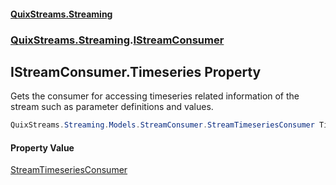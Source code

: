 #### [QuixStreams.Streaming](index.md 'index')
### [QuixStreams.Streaming](QuixStreams.Streaming.md 'QuixStreams.Streaming').[IStreamConsumer](IStreamConsumer.md 'QuixStreams.Streaming.IStreamConsumer')

## IStreamConsumer.Timeseries Property

Gets the consumer for accessing timeseries related information of the stream such as parameter definitions and values.

```csharp
QuixStreams.Streaming.Models.StreamConsumer.StreamTimeseriesConsumer Timeseries { get; }
```

#### Property Value
[StreamTimeseriesConsumer](StreamTimeseriesConsumer.md 'QuixStreams.Streaming.Models.StreamConsumer.StreamTimeseriesConsumer')